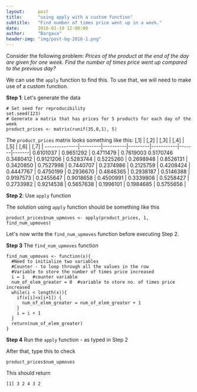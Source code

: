 ```yaml
---
layout:     post
title:      "using apply with a custom function"
subtitle:   "Find number of times price went up in a week."
date:       2016-01-19 12:00:00
author:     "Bargava"
header-img: "img/post-bg-2016-1.png"
---
```


Consider the following problem: *Prices of the product at the end of the day are given for one week. Find the number of times price went up compared to the previous day?*

We can use the `apply` function to find this. To use that, we will need to make use of a custom function. 

**Step 1**: Let's generate the data

	# Set seed for reproducibility
    set.seed(123)
    # Generate a matrix that has prices for 5 products for each day of the week
    product_prices <- matrix(runif(35,0,1), 5)
   
The `product_prices` matrix looks something like this:
         [,1]  |    [,2] |     [,3] | [,4]  |    [,5]   |   [,6] | [,7] |
 --------------|---------|----------|---------|-----------|-------|-------|
0.6101037 | 0.9651292 | 0.4711479 | 0.7619003 0.5170746 0.3480412 | 0.9121206 |
0.5283744 | 0.5225260 | 0.2698948 | 0.8526131 | 0.3420850 | 0.7527998 | 0.7440707 |
0.2374986 | 0.2125759 | 0.4208424 | 0.4447767 | 0.4750199 | 0.2936670 | 0.4846365 |
0.2938187 | 0.5146388 | 0.9197573 | 0.2455647 | 0.9018658 | 0.4500991 | 0.3339808 |
0.5258427 | 0.2733982 | 0.9214538 | 0.5657638 | 0.1996101 | 0.1984685 | 0.5755656 |


**Step 2**: Use `apply` function

The solution using `apply` function should be something like this

    product_prices$num_upmoves <- apply(product_prices, 1, find_num_upmoves)
    
Let's now write the `find_num_upmoves` function before executing Step 2.

**Step 3** The `find_num_upmoves` function

	find_num_upmoves <- function(x){
	  #Need to initialize two variables
	  #Counter - to loop through all the values in the row
	  #Variable to store the number of times price increased
	  i = 1   #counter variable
	  num_of_elem_greater = 0  #variable to store no. of times price increased
	  while(i < length(x)){
	    if(x[i]<x[i+1]) {
	      num_of_elem_greater = num_of_elem_greater + 1
	    }
	    i = i + 1
	  }
	  return(num_of_elem_greater)
	}
	
**Step 4** Run the `apply` function - as typed in Step 2

After that, type this to check

	product_prices$num_upmoves
	
This should return

	[1] 3 2 4 3 2
